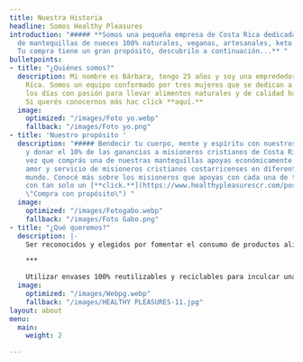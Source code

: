 ```yaml
---
title: Nuestra Historia
headline: Somos Healthy Pleasures
introduction: "##### **Somos una pequeña empresa de Costa Rica dedicada a la elaboración
  de mantequillas de nueces 100% naturales, veganas, artesanales, keto y sin azúcar.
  Tu compra tiene un gran propósito, descubrilo a continuación...** "
bulletpoints:
- title: "¿Quiénes somos?"
  description: Mi nombre es Bárbara, tengo 25 años y soy una emprededora de Costa
    Rica. Somos un equipo conformado por tres mujeres que se dedican a trabajar todos
    los días con pasión para llevar alimentos naturales y de calidad hasta tu mesa.
    Si querés conocernos más hac click **aquí.**
  image:
    optimized: "/images/Foto yo.webp"
    fallback: "/images/Foto yo.png"
- title: 'Nuestro propósito '
  description: "##### Bendecir tu cuerpo, mente y espíritu con nuestros productos
    y donar el 10% de las ganancias a misioneros cristianos de Costa Rica.\n\n***\n\nCada
    vez que comprás una de nuestras mantequillas apoyas económicamente la labor de
    amor y servicio de misioneros cristianos costarricenses en diferentes partes del
    mundo. Conocé más sobre los misioneros que apoyas con cada una de tus compras
    con tan solo un [**click.**](https://www.healthypleasurescr.com/posts/comprar-con-prop%C3%B3sito/
    \"Compra con propósito\") "
  image:
    optimized: "/images/Fotogabo.webp"
    fallback: "/images/Foto Gabo.png"
- title: "¿Qué queremos?"
  description: |-
    Ser reconocidos y elegidos por fomentar el consumo de productos alimenticios con propósito, por ser la mejor marca de compra para el bienestar y para ayudar.

    ***

    Utilizar envases 100% reutilizables y reciclables para inculcar una cultura de protección de nuestro planeta.
  image:
    optimized: "/images/Webpg.webp"
    fallback: "/images/HEALTHY PLEASURES-11.jpg"
layout: about
menu:
  main:
    weight: 2

---
```

